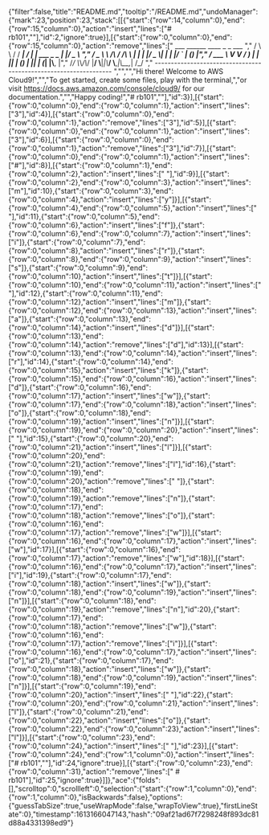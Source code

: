 {"filter":false,"title":"README.md","tooltip":"/README.md","undoManager":{"mark":23,"position":23,"stack":[[{"start":{"row":14,"column":0},"end":{"row":15,"column":0},"action":"insert","lines":["# rb101",""],"id":2,"ignore":true}],[{"start":{"row":0,"column":0},"end":{"row":15,"column":0},"action":"remove","lines":["         ___        ______     ____ _                 _  ___  ","        / \\ \\      / / ___|   / ___| | ___  _   _  __| |/ _ \\ ","       / _ \\ \\ /\\ / /\\___ \\  | |   | |/ _ \\| | | |/ _` | (_) |","      / ___ \\ V  V /  ___) | | |___| | (_) | |_| | (_| |\\__, |","     /_/   \\_\\_/\\_/  |____/   \\____|_|\\___/ \\__,_|\\__,_|  /_/ "," ----------------------------------------------------------------- ","","","Hi there! Welcome to AWS Cloud9!","","To get started, create some files, play with the terminal,","or visit https://docs.aws.amazon.com/console/cloud9/ for our documentation.","","Happy coding!","# rb101",""],"id":3}],[{"start":{"row":0,"column":0},"end":{"row":0,"column":1},"action":"insert","lines":["3"],"id":4}],[{"start":{"row":0,"column":0},"end":{"row":0,"column":1},"action":"remove","lines":["3"],"id":5}],[{"start":{"row":0,"column":0},"end":{"row":0,"column":1},"action":"insert","lines":["3"],"id":6}],[{"start":{"row":0,"column":0},"end":{"row":0,"column":1},"action":"remove","lines":["3"],"id":7}],[{"start":{"row":0,"column":0},"end":{"row":0,"column":1},"action":"insert","lines":["#"],"id":8}],[{"start":{"row":0,"column":1},"end":{"row":0,"column":2},"action":"insert","lines":[" "],"id":9}],[{"start":{"row":0,"column":2},"end":{"row":0,"column":3},"action":"insert","lines":["m"],"id":10},{"start":{"row":0,"column":3},"end":{"row":0,"column":4},"action":"insert","lines":["y"]}],[{"start":{"row":0,"column":4},"end":{"row":0,"column":5},"action":"insert","lines":[" "],"id":11},{"start":{"row":0,"column":5},"end":{"row":0,"column":6},"action":"insert","lines":["f"]},{"start":{"row":0,"column":6},"end":{"row":0,"column":7},"action":"insert","lines":["i"]},{"start":{"row":0,"column":7},"end":{"row":0,"column":8},"action":"insert","lines":["r"]},{"start":{"row":0,"column":8},"end":{"row":0,"column":9},"action":"insert","lines":["s"]},{"start":{"row":0,"column":9},"end":{"row":0,"column":10},"action":"insert","lines":["t"]}],[{"start":{"row":0,"column":10},"end":{"row":0,"column":11},"action":"insert","lines":[" "],"id":12},{"start":{"row":0,"column":11},"end":{"row":0,"column":12},"action":"insert","lines":["m"]},{"start":{"row":0,"column":12},"end":{"row":0,"column":13},"action":"insert","lines":["a"]},{"start":{"row":0,"column":13},"end":{"row":0,"column":14},"action":"insert","lines":["d"]}],[{"start":{"row":0,"column":13},"end":{"row":0,"column":14},"action":"remove","lines":["d"],"id":13}],[{"start":{"row":0,"column":13},"end":{"row":0,"column":14},"action":"insert","lines":["r"],"id":14},{"start":{"row":0,"column":14},"end":{"row":0,"column":15},"action":"insert","lines":["k"]},{"start":{"row":0,"column":15},"end":{"row":0,"column":16},"action":"insert","lines":["d"]},{"start":{"row":0,"column":16},"end":{"row":0,"column":17},"action":"insert","lines":["w"]},{"start":{"row":0,"column":17},"end":{"row":0,"column":18},"action":"insert","lines":["o"]},{"start":{"row":0,"column":18},"end":{"row":0,"column":19},"action":"insert","lines":["n"]}],[{"start":{"row":0,"column":19},"end":{"row":0,"column":20},"action":"insert","lines":[" "],"id":15},{"start":{"row":0,"column":20},"end":{"row":0,"column":21},"action":"insert","lines":["l"]}],[{"start":{"row":0,"column":20},"end":{"row":0,"column":21},"action":"remove","lines":["l"],"id":16},{"start":{"row":0,"column":19},"end":{"row":0,"column":20},"action":"remove","lines":[" "]},{"start":{"row":0,"column":18},"end":{"row":0,"column":19},"action":"remove","lines":["n"]},{"start":{"row":0,"column":17},"end":{"row":0,"column":18},"action":"remove","lines":["o"]},{"start":{"row":0,"column":16},"end":{"row":0,"column":17},"action":"remove","lines":["w"]}],[{"start":{"row":0,"column":16},"end":{"row":0,"column":17},"action":"insert","lines":["w"],"id":17}],[{"start":{"row":0,"column":16},"end":{"row":0,"column":17},"action":"remove","lines":["w"],"id":18}],[{"start":{"row":0,"column":16},"end":{"row":0,"column":17},"action":"insert","lines":["i"],"id":19},{"start":{"row":0,"column":17},"end":{"row":0,"column":18},"action":"insert","lines":["w"]},{"start":{"row":0,"column":18},"end":{"row":0,"column":19},"action":"insert","lines":["n"]}],[{"start":{"row":0,"column":18},"end":{"row":0,"column":19},"action":"remove","lines":["n"],"id":20},{"start":{"row":0,"column":17},"end":{"row":0,"column":18},"action":"remove","lines":["w"]},{"start":{"row":0,"column":16},"end":{"row":0,"column":17},"action":"remove","lines":["i"]}],[{"start":{"row":0,"column":16},"end":{"row":0,"column":17},"action":"insert","lines":["o"],"id":21},{"start":{"row":0,"column":17},"end":{"row":0,"column":18},"action":"insert","lines":["w"]},{"start":{"row":0,"column":18},"end":{"row":0,"column":19},"action":"insert","lines":["n"]}],[{"start":{"row":0,"column":19},"end":{"row":0,"column":20},"action":"insert","lines":[" "],"id":22},{"start":{"row":0,"column":20},"end":{"row":0,"column":21},"action":"insert","lines":["l"]},{"start":{"row":0,"column":21},"end":{"row":0,"column":22},"action":"insert","lines":["o"]},{"start":{"row":0,"column":22},"end":{"row":0,"column":23},"action":"insert","lines":["l"]}],[{"start":{"row":0,"column":23},"end":{"row":0,"column":24},"action":"insert","lines":[" "],"id":23}],[{"start":{"row":0,"column":24},"end":{"row":1,"column":0},"action":"insert","lines":["# rb101",""],"id":24,"ignore":true}],[{"start":{"row":0,"column":23},"end":{"row":0,"column":31},"action":"remove","lines":[" # rb101"],"id":25,"ignore":true}]]},"ace":{"folds":[],"scrolltop":0,"scrollleft":0,"selection":{"start":{"row":1,"column":0},"end":{"row":1,"column":0},"isBackwards":false},"options":{"guessTabSize":true,"useWrapMode":false,"wrapToView":true},"firstLineState":0},"timestamp":1613166047143,"hash":"09af21ad67f7298248f893dc81d88a4331398ed9"}